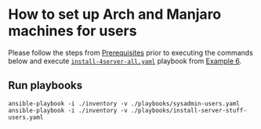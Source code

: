 # How to set up Arch and Manjaro machines for users

Please follow the steps from [Prerequisites](../README.md#prerequisites) prior to executing the commands below and execute [`install-4server-all.yaml`](../06-custom-roles#run-playbook) playbook from [Example 6](../06-custom-roles).

## Run playbooks

```
ansible-playbook -i ./inventory -v ./playbooks/sysadmin-users.yaml
ansible-playbook -i ./inventory -v ./playbooks/install-server-stuff-users.yaml
```
